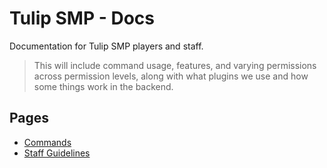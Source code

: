 # Tulip SMP - Docs

Documentation for Tulip SMP players and staff. 

> This will include command usage, features, and varying permissions across permission levels, along with what plugins we use and how some things work in the backend.

## Pages

- [Commands](/tulipsmp/docs/commands/)
- [Staff Guidelines](/tulipsmp/docs/staffguide/)